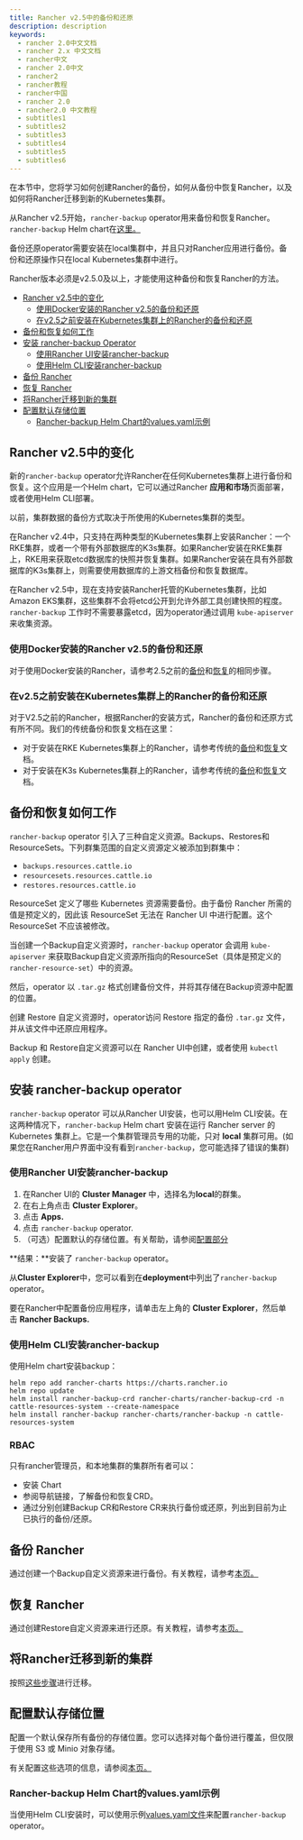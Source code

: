 ```yaml
---
title: Rancher v2.5中的备份和还原
description: description
keywords:
  - rancher 2.0中文文档
  - rancher 2.x 中文文档
  - rancher中文
  - rancher 2.0中文
  - rancher2
  - rancher教程
  - rancher中国
  - rancher 2.0
  - rancher2.0 中文教程
  - subtitles1
  - subtitles2
  - subtitles3
  - subtitles4
  - subtitles5
  - subtitles6
---
```


在本节中，您将学习如何创建Rancher的备份，如何从备份中恢复Rancher，以及如何将Rancher迁移到新的Kubernetes集群。

从Rancher v2.5开始，`rancher-backup` operator用来备份和恢复Rancher。`rancher-backup` Helm chart在[这里。](https://github.com/rancher/charts/tree/main/charts/rancher-backup)

备份还原operator需要安装在local集群中，并且只对Rancher应用进行备份。备份和还原操作只在local Kubernetes集群中进行。

Rancher版本必须是v2.5.0及以上，才能使用这种备份和恢复Rancher的方法。

- [Rancher v2.5中的变化](#rancher-v25中的变化)
  - [使用Docker安装的Rancher v2.5的备份和还原](#使用docker安装的rancher-v25的备份和还原)
  - [在v2.5之前安装在Kubernetes集群上的Rancher的备份和还原](#在v25之前安装在kubernetes集群上的rancher的备份和还原)
- [备份和恢复如何工作](#备份和恢复如何工作)
- [安装 rancher-backup Operator](#安装-rancher-backup-operator)
  - [使用Rancher UI安装rancher-backup](#使用rancher-ui安装rancher-backup)
  - [使用Helm CLI安装rancher-backup](#使用helm-cli安装rancher-backup)
- [备份 Rancher](#备份-rancher)
- [恢复 Rancher](#恢复-rancher)
- [将Rancher迁移到新的集群](#将rancher迁移到新的集群)
- [配置默认存储位置](#配置默认存储位置)
  - [Rancher-backup Helm Chart的values.yaml示例](#rancher-backup-helm-chart的valuesyaml示例)

## Rancher v2.5中的变化

新的`rancher-backup` operator允许Rancher在任何Kubernetes集群上进行备份和恢复。这个应用是一个Helm chart，它可以通过Rancher **应用和市场**页面部署，或者使用Helm CLI部署。

以前，集群数据的备份方式取决于所使用的Kubernetes集群的类型。

在Rancher v2.4中，只支持在两种类型的Kubernetes集群上安装Rancher：一个RKE集群，或者一个带有外部数据库的K3s集群。如果Rancher安装在RKE集群上，RKE用来获取etcd数据库的快照并恢复集群。如果Rancher安装在具有外部数据库的K3s集群上，则需要使用数据库的上游文档备份和恢复数据库。

在Rancher v2.5中，现在支持安装Rancher托管的Kubernetes集群，比如Amazon EKS集群，这些集群不会将etcd公开到允许外部工具创建快照的程度。`rancher-backup` 工作时不需要暴露etcd，因为operator通过调用 `kube-apiserver` 来收集资源。

### 使用Docker安装的Rancher v2.5的备份和还原

对于使用Docker安装的Rancher，请参考2.5之前的[备份](./docker-installs/docker-backups/_index)和[恢复](./docker-installs/docker-restores/_index)的相同步骤。

### 在v2.5之前安装在Kubernetes集群上的Rancher的备份和还原

对于V2.5之前的Rancher，根据Rancher的安装方式，Rancher的备份和还原方式有所不同。我们的传统备份和恢复文档在这里：

- 对于安装在RKE Kubernetes集群上的Rancher，请参考传统的[备份](/docs/rancher2/backups/legacy/backup/ha-backups/_index)和[恢复](/docs/rancher2/backups/legacy/restore/rke-restore/_index)文档。
- 对于安装在K3s Kubernetes集群上的Rancher，请参考传统的[备份](/docs/rancher2/backups/2.0-2.4/k3s-backups/_index)和[恢复](/docs/rancher2/backups/2.0-2.4/restorations/k3s-restoration/_index)文档。

## 备份和恢复如何工作

`rancher-backup` operator 引入了三种自定义资源。Backups、Restores和ResourceSets。下列群集范围的自定义资源定义被添加到群集中：

- `backups.resources.cattle.io`
- `resourcesets.resources.cattle.io`
- `restores.resources.cattle.io`

ResourceSet 定义了哪些 Kubernetes 资源需要备份。由于备份 Rancher 所需的值是预定义的，因此该 ResourceSet 无法在 Rancher UI 中进行配置。这个 ResourceSet 不应该被修改。

当创建一个Backup自定义资源时，`rancher-backup` operator 会调用 `kube-apiserver` 来获取Backup自定义资源所指向的ResourceSet（具体是预定义的 `rancher-resource-set`）中的资源。

然后，operator 以 `.tar.gz` 格式创建备份文件，并将其存储在Backup资源中配置的位置。

创建 Restore 自定义资源时，operator访问 Restore 指定的备份 `.tar.gz` 文件，并从该文件中还原应用程序。

Backup 和 Restore自定义资源可以在 Rancher UI中创建，或者使用 `kubectl apply` 创建。

## 安装 rancher-backup operator

`rancher-backup` operator 可以从Rancher UI安装，也可以用Helm CLI安装。在这两种情况下，`rancher-backup` Helm chart 安装在运行 Rancher server 的 Kubernetes 集群上。它是一个集群管理员专用的功能，只对 **local** 集群可用。(如果您在Rancher用户界面中没有看到`rancher-backup`，您可能选择了错误的集群)

### 使用Rancher UI安装rancher-backup

1. 在Rancher UI的 **Cluster Manager** 中，选择名为**local**的群集。
1. 在右上角点击 **Cluster Explorer**。
1. 点击 **Apps.**
1. 点击 `rancher-backup` operator.
1. （可选）配置默认的存储位置。有关帮助，请参阅[配置部分](./configuration/storage-config/_index)

**结果：**安装了 `rancher-backup` operator。

从**Cluster Explorer**中，您可以看到在**deployment**中列出了`rancher-backup` operator。

要在Rancher中配置备份应用程序，请单击左上角的 **Cluster Explorer**，然后单击 **Rancher Backups.**

### 使用Helm CLI安装rancher-backup

使用Helm chart安装backup：

```
helm repo add rancher-charts https://charts.rancher.io
helm repo update
helm install rancher-backup-crd rancher-charts/rancher-backup-crd -n cattle-resources-system --create-namespace
helm install rancher-backup rancher-charts/rancher-backup -n cattle-resources-system
```

### RBAC

只有rancher管理员，和本地集群的集群所有者可以：

- 安装 Chart
- 参阅导航链接，了解备份和恢复CRD。
- 通过分别创建Backup CR和Restore CR来执行备份或还原，列出到目前为止已执行的备份/还原。

## 备份 Rancher

通过创建一个Backup自定义资源来进行备份。有关教程，请参考[本页。](./back-up-rancher/_index)

## 恢复 Rancher

通过创建Restore自定义资源来进行还原。有关教程，请参考[本页。](./restoring-rancher/_index)

## 将Rancher迁移到新的集群

按照[这些步骤](./migrating-rancher/_index)进行迁移。

## 配置默认存储位置

配置一个默认保存所有备份的存储位置。您可以选择对每个备份进行覆盖，但仅限于使用 S3 或 Minio 对象存储。

有关配置这些选项的信息，请参阅[本页。](./configuration/storage-config/_index)

### Rancher-backup Helm Chart的values.yaml示例

当使用Helm CLI安装时，可以使用示例[values.yaml文件](./configuration/storage-config/_index#rancher-backup-helm-chart的valuesyaml示例)来配置`rancher-backup` operator。
